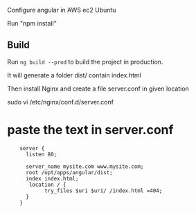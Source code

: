 Configure angular in AWS ec2 Ubuntu

Run "npm install"

## Build

Run `ng build --prod` to build the project in production. 

It will generate a folder dist/ contain index.html 


Then install Nginx and create a file server.conf in given location

sudo vi /etc/nginx/conf.d/server.conf

# paste the text in server.conf

        server {
          listen 80;

          server_name mysite.com www.mysite.com;
          root /opt/apps/angular/dist;
          index index.html;
           location / {
                try_files $uri $uri/ /index.html =404;
          }
        }







